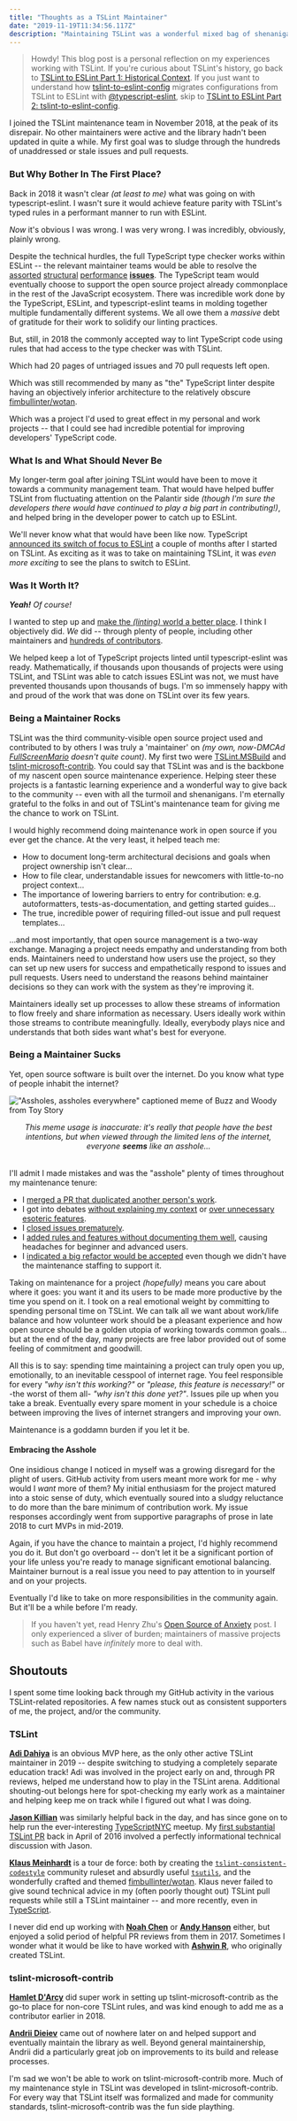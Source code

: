 ```yaml
---
title: "Thoughts as a TSLint Maintainer"
date: "2019-11-19T11:34:56.117Z"
description: "Maintaining TSLint was a wonderful mixed bag of shenanigans. Let's talk about it."
---
```


> Howdy!
> This blog post is a personal reflection on my experiences working with TSLint.
> If you're curious about TSLint's history, go back to [TSLint to ESLint Part 1: Historical Context](../tslint-to-eslint-history).
> If you just want to understand how [tslint-to-eslint-config](https://github.com/typescript-eslint/tslint-to-eslint-config) migrates configurations from TSLint to ESLint with [@typescript-eslint](https://typescript-eslint.io), skip to [TSLint to ESLint Part 2: tslint-to-eslint-config](../tslint-to-eslint-config).

I joined the TSLint maintenance team in November 2018, at the peak of its disrepair.
No other maintainers were active and the library hadn't been updated in quite a while.
My first goal was to sludge through the hundreds of unaddressed or stale issues and pull requests.

### But Why Bother In The First Place?

Back in 2018 it wasn't clear _(at least to me)_ what was going on with typescript-eslint.
I wasn't sure it would achieve feature parity with TSLint's typed rules in a performant manner to run with ESLint.

_Now_ it's obvious I was wrong.
I was very wrong.
I was incredibly, obviously, plainly wrong.

Despite the technical hurdles, the full TypeScript type checker works within ESLint -- the relevant maintainer teams would be able to resolve the [assorted](https://github.com/typescript-eslint/typescript-eslint/issues/1132) [structural](https://github.com/typescript-eslint/typescript-eslint/issues/1126) [performance](https://github.com/typescript-eslint/typescript-eslint/issues/1079) **[issues](https://github.com/typescript-eslint/typescript-eslint/issues/1040)**.
The TypeScript team would eventually choose to support the open source project already commonplace in the rest of the JavaScript ecosystem.
There was incredible work done by the TypeScript, ESLint, and typescript-eslint teams in molding together multiple fundamentally different systems.
We all owe them a _massive_ debt of gratitude for their work to solidify our linting practices.

But, still, in 2018 the commonly accepted way to lint TypeScript code using rules that had access to the type checker was with TSLint.

Which had 20 pages of untriaged issues and 70 pull requests left open.

Which was still recommended by many as "the" TypeScript linter despite having an objectively inferior architecture to the relatively obscure [fimbullinter/wotan](https://github.com/fimbullinter/wotan).

Which was a project I'd used to great effect in my personal and work projects -- that I could see had incredible potential for improving developers' TypeScript code.

### What Is and What Should Never Be

My longer-term goal after joining TSLint would have been to move it towards a community management team.
That would have helped buffer TSLint from fluctuating attention on the Palantir side _(though I'm sure the developers there would have continued to play a big part in contributing!)_, and helped bring in the developer power to catch up to ESLint.

We'll never know what that would have been like now.
TypeScript [announced its switch of focus to ESLint](https://github.com/microsoft/TypeScript/issues/29288) a couple of months after I started on TSLint.
As exciting as it was to take on maintaining TSLint, it was _even more exciting_ to see the plans to switch to ESLint.

### Was It Worth It?

_**Yeah!**_
_Of course!_

I wanted to step up and [make the _(linting)_ world a better place](https://www.youtube.com/watch?v=fRUAJVKlUZQ).
I think I objectively did.
_We_ did -- through plenty of people, including other maintainers and [hundreds of contributors](https://github.com/palantir/tslint/graphs/contributors).

We helped keep a lot of TypeScript projects linted until typescript-eslint was ready.
Mathematically, if thousands upon thousands of projects were using TSLint, and TSLint was able to catch issues ESLint was not, we must have prevented thousands upon thousands of bugs.
I'm so immensely happy with and proud of the work that was done on TSLint over its few years.

### Being a Maintainer Rocks

TSLint was the third community-visible open source project used and contributed to by others I was truly a 'maintainer' on _(my own, now-DMCAd [FullScreenMario](https://github.com/JoshuaKGoldberg/Old-Deleted-FullScreenMario) doesn't quite count)_.
My first two were [TSLint.MSBuild](https://github.com/JoshuaKGoldberg/TSLint.MSBuild) and [tslint-microsoft-contrib](https://github.com/Microsoft/tslint-microsoft-contrib).
You could say that TSLint was and is the backbone of my nascent open source maintenance experience.
Helping steer these projects is a fantastic learning experience and a wonderful way to give back to the community -- even with all the turmoil and shenanigans.
I'm eternally grateful to the folks in and out of TSLint's maintenance team for giving me the chance to work on TSLint.

I would highly recommend doing maintenance work in open source if you ever get the chance.
At the very least, it helped teach me:

-   How to document long-term architectural decisions and goals when project ownership isn't clear...
-   How to file clear, understandable issues for newcomers with little-to-no project context...
-   The importance of lowering barriers to entry for contribution: e.g. autoformatters, tests-as-documentation, and getting started guides...
-   The true, incredible power of requiring filled-out issue and pull request templates...

...and most importantly, that open source management is a two-way exchange.
Managing a project needs empathy and understanding from both ends.
Maintainers need to understand how users use the project, so they can set up new users for success and empathetically respond to issues and pull requests.
Users need to understand the reasons behind maintainer decisions so they can work with the system as they're improving it.

Maintainers ideally set up processes to allow these streams of information to flow freely and share information as necessary.
Users ideally work within those streams to contribute meaningfully.
Ideally, everybody plays nice and understands that both sides want what's best for everyone.

### Being a Maintainer Sucks

Yet, open source software is built over the internet.
Do you know what type of people inhabit the internet?

!["Assholes, assholes everywhere" captioned meme of Buzz and Woody from Toy Story](./assholes-everywhere.png)

<em style="display:block;margin-bottom:2rem;text-align:center;">
This meme usage is inaccurate: it's really that people have the best intentions, but when viewed through the limited lens of the internet, everyone <strong>seems</strong> like an asshole...
</em>

I'll admit I made mistakes and was the "asshole" plenty of times throughout my maintenance tenure:

-   I [merged a PR that duplicated another person's work](https://github.com/palantir/tslint/pull/3992#issuecomment-436633059).
-   I got into debates [without explaining my context](https://github.com/palantir/tslint/issues/975#issuecomment-435640297) or [over unnecessary esoteric features](https://github.com/palantir/tslint/issues/1306).
-   I [closed issues prematurely](https://github.com/palantir/tslint/issues/1489#issuecomment-460655323).
-   I [added rules and features without documenting them well](https://github.com/palantir/tslint/issues/4117), causing headaches for beginner and advanced users.
-   I [indicated a big refactor would be accepted]() even though we didn't have the maintenance staffing to support it.

Taking on maintenance for a project _(hopefully)_ means you care about where it goes: you want it and its users to be made more productive by the time you spend on it.
I took on a real emotional weight by committing to spending personal time on TSLint.
We can talk all we want about work/life balance and how volunteer work should be a pleasant experience and how open source should be a golden utopia of working towards common goals... but at the end of the day, many projects are free labor provided out of some feeling of commitment and goodwill.

All this is to say: spending time maintaining a project can truly open you up, emotionally, to an inevitable cesspool of internet rage.
You feel responsible for every _"why isn't this working?"_ or _"please, this feature is necessary!"_ or -the worst of them all- _"why isn't this done yet?"_.
Issues pile up when you take a break.
Eventually every spare moment in your schedule is a choice between improving the lives of internet strangers and improving your own.

Maintenance is a goddamn burden if you let it be.

#### Embracing the Asshole

One insidious change I noticed in myself was a growing disregard for the plight of users.
GitHub activity from users meant more work for me - why would I _want_ more of them?
My initial enthusiasm for the project matured into a stoic sense of duty, which eventually soured into a sludgy reluctance to do more than the bare minimum of contribution work.
My issue responses accordingly went from supportive paragraphs of prose in late 2018 to curt MVPs in mid-2019.

Again, if you have the chance to maintain a project, I'd highly recommend you do it.
But don't go overboard -- don't let it be a significant portion of your life unless you're ready to manage significant emotional balancing.
Maintainer burnout is a real issue you need to pay attention to in yourself and on your projects.

Eventually I'd like to take on more responsibilities in the community again.
But it'll be a while before I'm ready.

> If you haven't yet, read Henry Zhu's [Open Source of Anxiety](https://increment.com/open-source/open-source-of-anxiety) post.
> I only experienced a sliver of burden; maintainers of massive projects such as Babel have _infinitely_ more to deal with.

## Shoutouts

I spent some time looking back through my GitHub activity in the various TSLint-related repositories.
A few names stuck out as consistent supporters of me, the project, and/or the community.

### TSLint

[**Adi Dahiya**](https://github.com/adidahiya) is an obvious MVP here, as the only other active TSLint maintainer in 2019 -- despite switching to studying a completely separate education track!
Adi was involved in the project early on and, through PR reviews, helped me understand how to play in the TSLint arena.
Additional shouting-out belongs here for spot-checking my early work as a maintainer and helping keep me on track while I figured out what I was doing.

[**Jason Killian**](https://github.com/JKillian) was similarly helpful back in the day, and has since gone on to help run the ever-interesting [TypeScriptNYC](https://meetup.com/TypeScriptNYC) meetup.
My [first substantial TSLint PR](https://github.com/palantir/tslint/pull/1107) back in April of 2016 involved a perfectly informational technical discussion with Jason.

[**Klaus Meinhardt**](https://github.com/ajafff) is a tour de force: both by creating the [`tslint-consistent-codestyle`](https://github.com/ajafff/tslint-consistent-codestyle) community ruleset and absurdly useful [`tsutils`](https://github.com/ajafff/tsutils), and the wonderfully crafted and themed [fimbullinter/wotan](https://github.com/fimbullinter/wotan).
Klaus never failed to give sound technical advice in my (often poorly thought out) TSLint pull requests while still a TSLint maintainer -- and more recently, even in [TypeScript](https://github.com/Microsoft/TypeScript/pull/29374).

I never did end up working with [**Noah Chen**](https://github.com/nchen63) or [**Andy Hanson**](https://github.com/andy-hanson) either, but enjoyed a solid period of helpful PR reviews from them in 2017.
Sometimes I wonder what it would be like to have worked with [**Ashwin R**](https://github.com/ashwinr), who originally created TSLint.

### tslint-microsoft-contrib

[**Hamlet D'Arcy**](https://github.com/HamletDRC) did super work in setting up tslint-microsoft-contrib as the go-to place for non-core TSLint rules, and was kind enough to add me as a contributor earlier in 2018.

[**Andrii Dieiev**](https://github.com/IllusionMH) came out of nowhere later on and helped support and eventually maintain the library as well. Beyond general maintainership, Andrii did a particularly great job on improvements to its build and release processes.

I'm sad we won't be able to work on tslint-microsoft-contrib more.
Much of my maintenance style in TSLint was developed in tslint-microsoft-contrib.
For every way that TSLint itself was formalized and made for community standards, tslint-microsoft-contrib was the fun side plaything.
